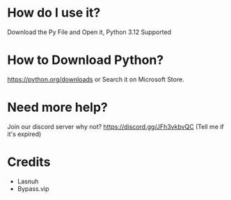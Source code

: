 # How do I use it?

Download the Py File and Open it, Python 3.12 Supported

# How to Download Python?
https://python.org/downloads or Search it on Microsoft Store.

# Need more help?
Join our discord server why not? https://discord.gg/JFh3vkbvQC (Tell me if it's expired)

# Credits
- Lasnuh
- Bypass.vip
  
